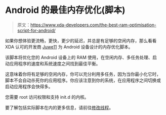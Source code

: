 # Android 的最佳内存优化(脚本)

> 原文：<https://www.xda-developers.com/the-best-ram-optimisation-script-for-android/>

如果你想体验更流畅，更快，更少的延迟，并总是有足够的空闲内存，那么看看 XDA 认可的开发商 [Juwe11](http://forum.xda-developers.com/member.php?u=3427970) 为 Android 设备设计的内存优化脚本。

该脚本将优化您的 Android 设备上的 RAM 使用，在空闲内存、多任务处理、启动应用程序的速度和系统速度之间找到最佳平衡。

这意味着你将有足够的空闲内存，你可以充分利用多任务，因为当你最小化它时，脚本不会自动杀死你的应用程序。你应该注意到你的系统，在应用程序之间切换或启动应用程序会快得多。

您需要 root 访问权限和支持 init.d 的内核。

要了解包括实际脚本在内的更多信息，请前往[修改线程](http://forum.xda-developers.com/showthread.php?t=1111145)。